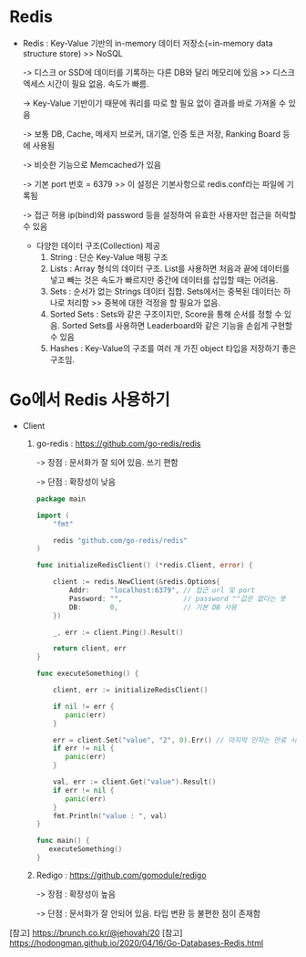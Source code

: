 # Redis

* Redis : Key-Value 기반의 in-memory 데이터 저장소(=in-memory data structure store) >> NoSQL

  -> 디스크 or SSD에 데이터를 기록하는 다른 DB와 달리 메모리에 있음 >> 디스크 엑세스 시간이 필요 없음. 속도가 빠름.

  -> Key-Value 기반이기 때문에 쿼리를 따로 할 필요 없이 결과를 바로 가져올 수 있음

  -> 보통 DB, Cache, 메세지 브로커, 대기열, 인증 토큰 저장, Ranking Board 등에 사용됨

  -> 비슷한 기능으로 Memcached가 있음

  -> 기본 port 번호 = 6379 >> 이 설정은 기본사항으로 redis.conf라는 파일에 기록됨

  -> 접근 허용 ip(bind)와 password 등을 설정하여 유효한 사용자만 접근을 허락할 수 있음

  * 다양한 데이터 구조(Collection) 제공
    1. String : 단순 Key-Value 매핑 구조
    2. Lists : Array 형식의 데이터 구조. List를 사용하면 처음과 끝에 데이터를 넣고 빼는 것은 속도가 빠르지만 중간에 데이터를 삽입할 때는 어려움.
    3. Sets : 순서가 없는 Strings 데이터 집합. Sets에서는 중복된 데이터는 하나로 처리함 >> 중복에 대한 걱정을 할 필요가 없음.
    4. Sorted Sets : Sets와 같은 구조이지만, Score을 통해 순서를 정할 수 있음. Sorted Sets를 사용하면 Leaderboard와 같은 기능을 손쉽게 구현할 수 있음
    5. Hashes : Key-Value의 구조를 여러 개 가진 object 타입을 저장하기 좋은 구조임.



# Go에서 Redis 사용하기

* Client

  1. go-redis : https://github.com/go-redis/redis

     -> 장점 : 문서화가 잘 되어 있음. 쓰기 편함

     -> 단점 : 확장성이 낮음

     ```go
     package main
     
     import (
         "fmt"
     
         redis "github.com/go-redis/redis"
     )
     
     func initializeRedisClient() (*redis.Client, error) {
     
         client := redis.NewClient(&redis.Options{
             Addr:     "localhost:6379", // 접근 url 및 port
             Password: "",               // password ""값은 없다는 뜻
             DB:       0,                // 기본 DB 사용
         })
     
         _, err := client.Ping().Result()
     
         return client, err
     }
     
     func executeSomething() {
     
         client, err := initializeRedisClient()
     
         if nil != err {
         	panic(err)
         }
     
         err = client.Set("value", "2", 0).Err() // 마지막 인자는 만료 시간 Redis 데이터의 만료 시간을 지정할 수 있다.
         if err != nil {
         	panic(err)
         }
     
         val, err := client.Get("value").Result()
         if err != nil {
         	panic(err)
         }
         fmt.Println("value : ", val)
     }
     
     func main() {
     	executeSomething()
     }
     ```

     

  2. Redigo : https://github.com/gomodule/redigo

     -> 장점 : 확장성이 높음

     -> 단점 : 문서화가 잘 안되어 있음. 타입 변환 등 불편한 점이 존재함





[참고] https://brunch.co.kr/@jehovah/20
[참고] https://hodongman.github.io/2020/04/16/Go-Databases-Redis.html